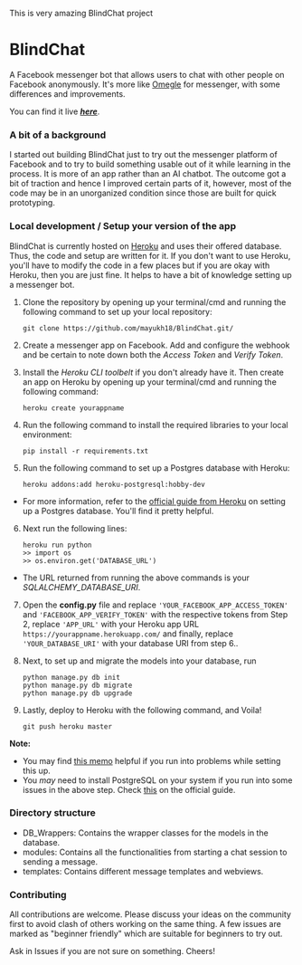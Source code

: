 This is very amazing BlindChat project 
# BlindChat

A Facebook messenger bot that allows users to chat with other people on Facebook anonymously. It's more like [Omegle](http://www.omegle.com/) for messenger, with some differences and improvements.



You can find it live [***here***](https://m.me/blindchat.go).





### A bit of a background

I started out building BlindChat just to try out the messenger platform of Facebook and to try to build something usable out of it while learning in the process. It is more of an app rather than an AI chatbot. The outcome got a bit of traction and hence I improved certain parts of it, however, most of the code may be in an unorganized condition since those are built for quick prototyping.





### Local development / Setup your version of the app

BlindChat is currently hosted on [Heroku](https://www.heroku.com/) and uses their offered database. Thus, the code and setup are written for it. If you don't want to use Heroku, you'll have to modify the code in a few places but if you are okay with Heroku, then you are just fine. It helps to have a bit of knowledge setting up a messenger bot.



1. Clone the repository by opening up your terminal/cmd and running the following command to set up your local repository:
   ```
   git clone https://github.com/mayukh18/BlindChat.git/
   ```

2. Create a messenger app on Facebook. Add and configure the webhook and be certain to note down both the *Access Token* and *Verify Token*. 

3. Install the *Heroku CLI toolbelt* if you don't already have it. Then create an app on Heroku by opening up your terminal/cmd and running the following command:
   ```
   heroku create yourappname
   ```
 
4. Run the following command to install the required libraries to your local environment:
   ```
   pip install -r requirements.txt
   ```

5. Run the following command to set up a Postgres database with Heroku:
   ```
   heroku addons:add heroku-postgresql:hobby-dev
   ```
- For more information, refer to the [official guide from Heroku](https://devcenter.heroku.com/articles/heroku-postgresql#set-up-postgres-on-windows) on setting up a Postgres database. You'll find it pretty helpful.

6. Next run the following lines:
   ```
   heroku run python
   >> import os
   >> os.environ.get('DATABASE_URL')
   ```
- The URL returned from running the above commands is your *SQLALCHEMY_DATABASE_URI*.

7. Open the **config.py** file and replace `'YOUR_FACEBOOK_APP_ACCESS_TOKEN'` and `'FACEBOOK_APP_VERIFY_TOKEN'` with the respective tokens from Step 2, replace `'APP_URL'` with your Heroku app URL `https://yourappname.herokuapp.com/` and finally, replace `'YOUR_DATABASE_URI'` with your database URI from step 6..

8. Next, to set up and migrate the models into your database, run
   ```
   python manage.py db init
   python manage.py db migrate
   python manage.py db upgrade
   ```

9. Lastly, deploy to Heroku with the following command, and Voila!
   ```
   git push heroku master
   ```
   
**Note:**
- You may find [this memo](https://gist.github.com/mayukh18/2223bc8fc152631205abd7cbf1efdd41/) helpful if you run into problems while setting this up.
- You *may* need to install PostgreSQL on your system if you run into some issues in the above step. Check [this](https://devcenter.heroku.com/articles/heroku-postgresql#set-up-postgres-on-windows) on the official guide.



### Directory structure

- DB_Wrappers: Contains the wrapper classes for the models in the database.
- modules: Contains all the functionalities from starting a chat session to sending a message.
- templates: Contains different message templates and webviews.



### Contributing

All contributions are welcome. Please discuss your ideas on the community first to avoid clash of others working on the same thing. A few issues are marked as "beginner friendly" which are suitable for beginners to try out.

Ask in Issues if you are not sure on something. Cheers!
